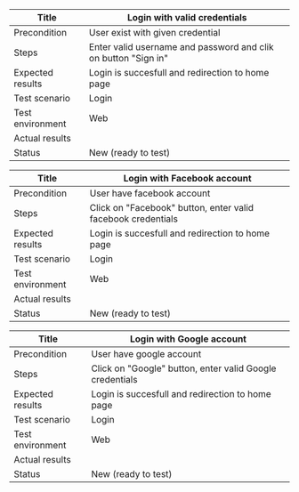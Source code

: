 | Title | Login with valid credentials |
|---|---|
| Precondition | User exist with given credential |
| Steps | Enter valid username and password and clik on button "Sign in" |
| Expected results |Login is succesfull and redirection to home page  |
| Test scenario | Login |
| Test environment | Web |
| Actual results |  |
| Status | New (ready to test) |

| Title | Login with Facebook account|
|---|---|
| Precondition | User have facebook account |
| Steps | Click on "Facebook" button, enter valid facebook credentials |
| Expected results |Login is succesfull and redirection to home page  |
| Test scenario | Login |
| Test environment | Web |
| Actual results |  |
| Status | New (ready to test) |

| Title | Login with Google account|
|---|---|
| Precondition | User have google account |
| Steps | Click on "Google" button, enter valid Google credentials |
| Expected results |Login is succesfull and redirection to home page  |
| Test scenario | Login |
| Test environment | Web |
| Actual results |  |
| Status | New (ready to test) |
